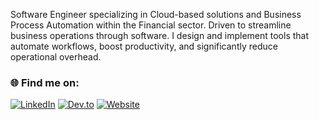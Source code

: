 Software Engineer specializing in Cloud-based solutions and Business Process Automation within the Financial sector.
Driven to streamline business operations through software. I design and implement tools that automate workflows, boost productivity, and significantly reduce operational overhead.

### 🌐 Find me on:
[![LinkedIn](https://img.shields.io/badge/LinkedIn-Connect-blue?style=for-the-badge&logo=linkedin)](https://www.linkedin.com/in/jarrydleepatel/) 
[![Dev.to](https://img.shields.io/badge/Dev.to-Follow-black?style=for-the-badge&logo=dev.to)](https://dev.to/jarrydleepatel) 
[![Website](https://img.shields.io/badge/My%20Website-jarrydleepatel.github.io-blue?style=for-the-badge&logo=google-chrome)](https://jarrydleepatel.github.io) 

